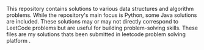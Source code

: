 This repository contains solutions to various data structures and algorithm problems.
While the repository's main focus is Python, some Java solutions are included.
These solutions may or may not directly correspond to LeetCode problems but are useful for building problem-solving skills.
These files are my solutions thats been submitted in leetcode problem solving platform .

